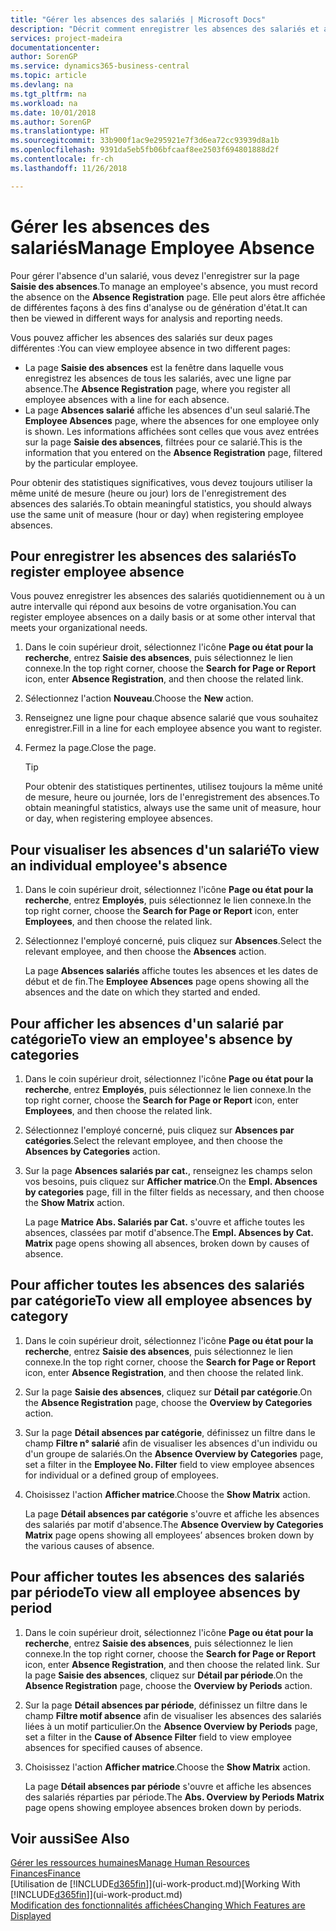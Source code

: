 ```yaml
---
title: "Gérer les absences des salariés | Microsoft Docs"
description: "Décrit comment enregistrer les absences des salariés et analyser les statistiques d'indisponibilité."
services: project-madeira
documentationcenter: 
author: SorenGP
ms.service: dynamics365-business-central
ms.topic: article
ms.devlang: na
ms.tgt_pltfrm: na
ms.workload: na
ms.date: 10/01/2018
ms.author: SorenGP
ms.translationtype: HT
ms.sourcegitcommit: 33b900f1ac9e295921e7f3d6ea72cc93939d8a1b
ms.openlocfilehash: 9391da5eb5fb06bfcaaf8ee2503f694801888d2f
ms.contentlocale: fr-ch
ms.lasthandoff: 11/26/2018

---
```

# <a name="manage-employee-absence"></a><span data-ttu-id="b035f-103">Gérer les absences des salariés</span><span class="sxs-lookup"><span data-stu-id="b035f-103">Manage Employee Absence</span></span>
<span data-ttu-id="b035f-104">Pour gérer l'absence d'un salarié, vous devez l'enregistrer sur la page **Saisie des absences**.</span><span class="sxs-lookup"><span data-stu-id="b035f-104">To manage an employee's absence, you must record the absence on the **Absence Registration** page.</span></span> <span data-ttu-id="b035f-105">Elle peut alors être affichée de différentes façons à des fins d'analyse ou de génération d'état.</span><span class="sxs-lookup"><span data-stu-id="b035f-105">It can then be viewed in different ways for analysis and reporting needs.</span></span>

<span data-ttu-id="b035f-106">Vous pouvez afficher les absences des salariés sur deux pages différentes :</span><span class="sxs-lookup"><span data-stu-id="b035f-106">You can view employee absence in two different pages:</span></span>

* <span data-ttu-id="b035f-107">La page **Saisie des absences** est la fenêtre dans laquelle vous enregistrez les absences de tous les salariés, avec une ligne par absence.</span><span class="sxs-lookup"><span data-stu-id="b035f-107">The **Absence Registration** page, where you register all employee absences with a line for each absence.</span></span>
* <span data-ttu-id="b035f-108">La page **Absences salarié** affiche les absences d'un seul salarié.</span><span class="sxs-lookup"><span data-stu-id="b035f-108">The **Employee Absences** page, where the absences for one employee only is shown.</span></span> <span data-ttu-id="b035f-109">Les informations affichées sont celles que vous avez entrées sur la page **Saisie des absences**, filtrées pour ce salarié.</span><span class="sxs-lookup"><span data-stu-id="b035f-109">This is the information that you entered on the **Absence Registration** page, filtered by the particular employee.</span></span>

<span data-ttu-id="b035f-110">Pour obtenir des statistiques significatives, vous devez toujours utiliser la même unité de mesure (heure ou jour) lors de l'enregistrement des absences des salariés.</span><span class="sxs-lookup"><span data-stu-id="b035f-110">To obtain meaningful statistics, you should always use the same unit of measure (hour or day) when registering employee absences.</span></span>

## <a name="to-register-employee-absence"></a><span data-ttu-id="b035f-111">Pour enregistrer les absences des salariés</span><span class="sxs-lookup"><span data-stu-id="b035f-111">To register employee absence</span></span>
<span data-ttu-id="b035f-112">Vous pouvez enregistrer les absences des salariés quotidiennement ou à un autre intervalle qui répond aux besoins de votre organisation.</span><span class="sxs-lookup"><span data-stu-id="b035f-112">You can register employee absences on a daily basis or at some other interval that meets your organizational needs.</span></span>

1. <span data-ttu-id="b035f-113">Dans le coin supérieur droit, sélectionnez l'icône **Page ou état pour la recherche**, entrez **Saisie des absences**, puis sélectionnez le lien connexe.</span><span class="sxs-lookup"><span data-stu-id="b035f-113">In the top right corner, choose the **Search for Page or Report** icon, enter **Absence Registration**, and then choose the related link.</span></span>
2. <span data-ttu-id="b035f-114">Sélectionnez l'action **Nouveau**.</span><span class="sxs-lookup"><span data-stu-id="b035f-114">Choose the **New** action.</span></span>
3. <span data-ttu-id="b035f-115">Renseignez une ligne pour chaque absence salarié que vous souhaitez enregistrer.</span><span class="sxs-lookup"><span data-stu-id="b035f-115">Fill in a line for each employee absence you want to register.</span></span>
4. <span data-ttu-id="b035f-116">Fermez la page.</span><span class="sxs-lookup"><span data-stu-id="b035f-116">Close the page.</span></span>

    > [!Tip]
    > <span data-ttu-id="b035f-117">Pour obtenir des statistiques pertinentes, utilisez toujours la même unité de mesure, heure ou journée, lors de l'enregistrement des absences.</span><span class="sxs-lookup"><span data-stu-id="b035f-117">To obtain meaningful statistics, always use the same unit of measure, hour or day, when registering employee absences.</span></span>

## <a name="to-view-an-individual-employees-absence"></a><span data-ttu-id="b035f-118">Pour visualiser les absences d'un salarié</span><span class="sxs-lookup"><span data-stu-id="b035f-118">To view an individual employee's absence</span></span>
1. <span data-ttu-id="b035f-119">Dans le coin supérieur droit, sélectionnez l'icône **Page ou état pour la recherche**, entrez **Employés**, puis sélectionnez le lien connexe.</span><span class="sxs-lookup"><span data-stu-id="b035f-119">In the top right corner, choose the **Search for Page or Report** icon, enter **Employees**, and then choose the related link.</span></span>
2. <span data-ttu-id="b035f-120">Sélectionnez l'employé concerné, puis cliquez sur **Absences**.</span><span class="sxs-lookup"><span data-stu-id="b035f-120">Select the relevant employee, and then choose the **Absences** action.</span></span>

    <span data-ttu-id="b035f-121">La page **Absences salariés** affiche toutes les absences et les dates de début et de fin.</span><span class="sxs-lookup"><span data-stu-id="b035f-121">The **Employee Absences** page opens showing all the absences and the date on which they started and ended.</span></span>

## <a name="to-view-an-employees-absence-by-categories"></a><span data-ttu-id="b035f-122">Pour afficher les absences d'un salarié par catégorie</span><span class="sxs-lookup"><span data-stu-id="b035f-122">To view an employee's absence by categories</span></span>
1. <span data-ttu-id="b035f-123">Dans le coin supérieur droit, sélectionnez l'icône **Page ou état pour la recherche**, entrez **Employés**, puis sélectionnez le lien connexe.</span><span class="sxs-lookup"><span data-stu-id="b035f-123">In the top right corner, choose the **Search for Page or Report** icon, enter **Employees**, and then choose the related link.</span></span>
2. <span data-ttu-id="b035f-124">Sélectionnez l'employé concerné, puis cliquez sur **Absences par catégories**.</span><span class="sxs-lookup"><span data-stu-id="b035f-124">Select the relevant employee, and then choose the **Absences by Categories** action.</span></span>
3. <span data-ttu-id="b035f-125">Sur la page **Absences salariés par cat.**, renseignez les champs selon vos besoins, puis cliquez sur **Afficher matrice**.</span><span class="sxs-lookup"><span data-stu-id="b035f-125">On the **Empl. Absences by categories** page, fill in the filter fields as necessary, and then choose the **Show Matrix** action.</span></span>

    <span data-ttu-id="b035f-126">La page **Matrice Abs. Salariés par Cat.** s'ouvre et affiche toutes les absences, classées par motif d'absence.</span><span class="sxs-lookup"><span data-stu-id="b035f-126">The **Empl. Absences by Cat. Matrix** page opens showing all absences, broken down by causes of absence.</span></span>

## <a name="to-view-all-employee-absences-by-category"></a><span data-ttu-id="b035f-127">Pour afficher toutes les absences des salariés par catégorie</span><span class="sxs-lookup"><span data-stu-id="b035f-127">To view all employee absences by category</span></span>
1. <span data-ttu-id="b035f-128">Dans le coin supérieur droit, sélectionnez l'icône **Page ou état pour la recherche**, entrez **Saisie des absences**, puis sélectionnez le lien connexe.</span><span class="sxs-lookup"><span data-stu-id="b035f-128">In the top right corner, choose the **Search for Page or Report** icon, enter **Absence Registration**, and then choose the related link.</span></span>
2. <span data-ttu-id="b035f-129">Sur la page **Saisie des absences**, cliquez sur **Détail par catégorie**.</span><span class="sxs-lookup"><span data-stu-id="b035f-129">On the **Absence Registration** page, choose the **Overview by Categories** action.</span></span>
3. <span data-ttu-id="b035f-130">Sur la page **Détail absences par catégorie**, définissez un filtre dans le champ **Filtre n° salarié** afin de visualiser les absences d'un individu ou d'un groupe de salariés.</span><span class="sxs-lookup"><span data-stu-id="b035f-130">On the **Absence Overview by Categories** page, set a filter in the **Employee No. Filter** field to view employee absences for individual or a defined group of employees.</span></span>
4. <span data-ttu-id="b035f-131">Choisissez l'action **Afficher matrice**.</span><span class="sxs-lookup"><span data-stu-id="b035f-131">Choose the **Show Matrix** action.</span></span>

    <span data-ttu-id="b035f-132">La page **Détail absences par catégorie** s'ouvre et affiche les absences des salariés par motif d'absence.</span><span class="sxs-lookup"><span data-stu-id="b035f-132">The **Absence Overview by Categories Matrix** page opens showing all employees’ absences broken down by the various causes of absence.</span></span>

## <a name="to-view-all-employee-absences-by-period"></a><span data-ttu-id="b035f-133">Pour afficher toutes les absences des salariés par période</span><span class="sxs-lookup"><span data-stu-id="b035f-133">To view all employee absences by period</span></span>
1. <span data-ttu-id="b035f-134">Dans le coin supérieur droit, sélectionnez l'icône **Page ou état pour la recherche**, entrez **Saisie des absences**, puis sélectionnez le lien connexe.</span><span class="sxs-lookup"><span data-stu-id="b035f-134">In the top right corner, choose the **Search for Page or Report** icon, enter **Absence Registration**, and then choose the related link.</span></span>
   <span data-ttu-id="b035f-135">Sur la page **Saisie des absences**, cliquez sur **Détail par période**.</span><span class="sxs-lookup"><span data-stu-id="b035f-135">On the **Absence Registration** page, choose the **Overview by Periods** action.</span></span>
2. <span data-ttu-id="b035f-136">Sur la page **Détail absences par période**, définissez un filtre dans le champ **Filtre motif absence** afin de visualiser les absences des salariés liées à un motif particulier.</span><span class="sxs-lookup"><span data-stu-id="b035f-136">On the **Absence Overview by Periods** page, set a filter in the **Cause of Absence Filter** field to view employee absences for specified causes of absence.</span></span>
3. <span data-ttu-id="b035f-137">Choisissez l'action **Afficher matrice**.</span><span class="sxs-lookup"><span data-stu-id="b035f-137">Choose the **Show Matrix** action.</span></span>

    <span data-ttu-id="b035f-138">La page **Détail absences par période** s'ouvre et affiche les absences des salariés réparties par période.</span><span class="sxs-lookup"><span data-stu-id="b035f-138">The **Abs. Overview by Periods Matrix** page opens showing employee absences broken down by periods.</span></span>

## <a name="see-also"></a><span data-ttu-id="b035f-139">Voir aussi</span><span class="sxs-lookup"><span data-stu-id="b035f-139">See Also</span></span>
[<span data-ttu-id="b035f-140">Gérer les ressources humaines</span><span class="sxs-lookup"><span data-stu-id="b035f-140">Manage Human Resources</span></span>](hr-manage-human-resources.md)  
[<span data-ttu-id="b035f-141">Finances</span><span class="sxs-lookup"><span data-stu-id="b035f-141">Finance</span></span>](finance.md)  
<span data-ttu-id="b035f-142">[Utilisation de [!INCLUDE[d365fin](includes/d365fin_md.md)]](ui-work-product.md)</span><span class="sxs-lookup"><span data-stu-id="b035f-142">[Working With [!INCLUDE[d365fin](includes/d365fin_md.md)]](ui-work-product.md)</span></span>  
[<span data-ttu-id="b035f-143">Modification des fonctionnalités affichées</span><span class="sxs-lookup"><span data-stu-id="b035f-143">Changing Which Features are Displayed</span></span>](ui-experiences.md)

